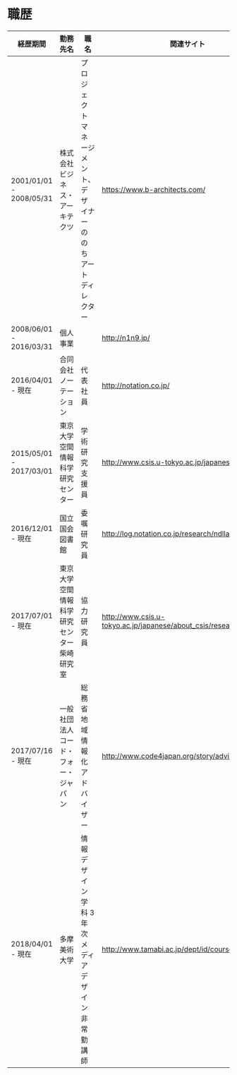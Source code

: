 # 職歴


経歴期間 | 勤務先名 | 職名 | 関連サイト
-------- | --------- | --------- | ---------
2001/01/01 - 2008/05/31 | 株式会社ビジネス・アーキテクツ | プロジェクトマネージメント、デザイナーののちアートディレクター | https://www.b-architects.com/
2008/06/01 - 2016/03/31 | 個人事業 | | http://n1n9.jp/
2016/04/01 - 現在 | 合同会社ノーテーション | 代表社員 | http://notation.co.jp/ 
2015/05/01 - 2017/03/01 | 東京大学空間情報科学研究センター | 学術研究支援員 | http://www.csis.u-tokyo.ac.jp/japanese/
2016/12/01 - 現在 | 国立国会図書館 | 委嘱研究員 | http://log.notation.co.jp/research/ndllabresearch/
2017/07/01 - 現在 | 東京大学空間情報科学研究センター 柴崎研究室 | 協力研究員 | http://www.csis.u-tokyo.ac.jp/japanese/about_csis/researchers.htm
2017/07/16 - 現在 | 一般社団法人コード・フォー・ジャパン | 総務省 地域情報化アドバイザー | http://www.code4japan.org/story/advisor2017/
2018/04/01 - 現在 | 多摩美術大学 | 情報デザイン学科 3年次 メディアデザイン 非常勤講師 | http://www.tamabi.ac.jp/dept/id/course_design.htm